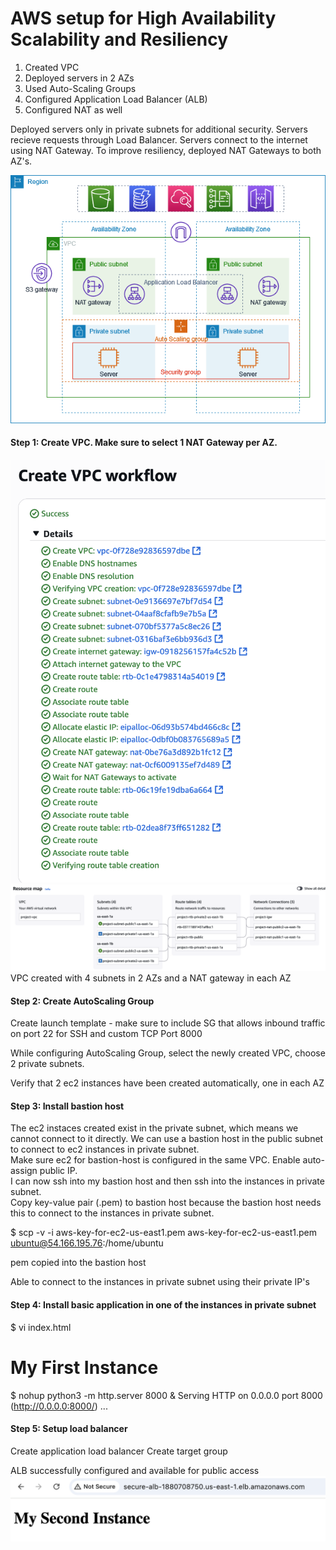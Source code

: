 # AWS setup for High Availability Scalability and Resiliency

1. Created VPC
2. Deployed servers in 2 AZs
3. Used Auto-Scaling Groups
4. Configured Application Load Balancer (ALB)
5. Configured NAT as well

Deployed servers only in private subnets for additional security. Servers recieve requests through Load Balancer. Servers connect to the internet using NAT Gateway. To improve resiliency, deployed NAT Gateways to both AZ's.

![public-private-subnet-architecture](public-private-subnet-architecture.png)

#### Step 1: Create VPC. Make sure to select 1 NAT Gateway per AZ. 
![vpc](VPC-resources.png)
![vpc2](VPC.png)
VPC created with 4 subnets in 2 AZs and a NAT gateway in each AZ

#### Step 2: Create AutoScaling Group <br>
Create launch template - make sure to include SG that allows inbound traffic on port 22 for SSH and custom TCP Port 8000

While configuring AutoScaling Group, select the newly created VPC, choose 2 private subnets. 

Verify that 2 ec2 instances have been created automatically, one in each AZ

#### Step 3: Install bastion host
The ec2 instaces created exist in the private subnet, which means we cannot connect to it directly. We can use a bastion host in the public subnet to connect to ec2 instances in private subnet.<br>
Make sure ec2 for bastion-host is configured in the same VPC. Enable auto-assign public IP.<br>
I can now ssh into my bastion host and then ssh into the instances in private subnet. <br>
Copy key-value pair (.pem) to bastion host because the bastion host needs this to connect to the instances in private subnet.<br>

$ scp -v -i aws-key-for-ec2-us-east1.pem aws-key-for-ec2-us-east1.pem ubuntu@54.166.195.76:/home/ubuntu

pem copied into the bastion host

Able to connect to the instances in private subnet using their private IP's

#### Step 4: Install basic application in one of the instances in private subnet

$ vi index.html
<!DOCTYPE html>
<html>
<body>

<h1>My First Instance</h1>

</body>
</html>

$ nohup python3 -m http.server 8000 &
Serving HTTP on 0.0.0.0 port 8000 (http://0.0.0.0:8000/) ...

#### Step 5: Setup load balancer
Create application load balancer
Create target group

ALB successfully configured and available for public access
![alb](alb-access.png)
